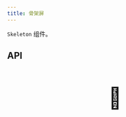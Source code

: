 ```yaml
---
title: 骨架屏
---
```


`Skeleton` 组件。

## API

<div style="padding: 40px 0;font-size: 48px; text-align: center;">🚧</div>
